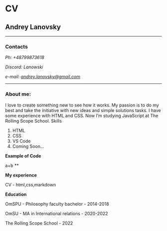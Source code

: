 # CV

## Andrey Lanovsky
___
### **Contacts**

*Ph: +48799873618*

*Discord: Lanowski*

*e-mail: andrey.lanovsky@gmail.com*
___
### **About me**:

I love to create something new to see how it works. My passion is to do my best and take the initiative with new ideas and simple solutions tasks. I have some experience with HTML and CSS. Now I’m studying JavaScript at The Rolling Scope School.
Skills

1.	HTML
2.	CSS
3.	VS Code
4.	Coming Soon… 

**Example of Code**

a+b **

**My experience**

CV - html,css,markdown

**Education**

OmSPU - Philosophy faculty bachelor - 2014-2018 

OmSU - MA in International relations - 2020-2022 

The Rolling Scope School - 2022


